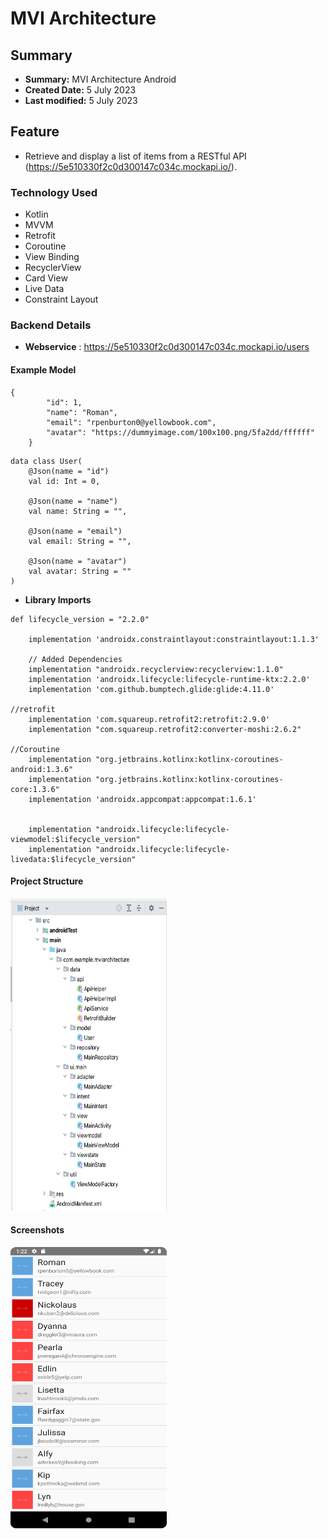 # MVI Architecture


## Summary
- **Summary:**  MVI Architecture Android
- **Created Date:** 5 July 2023
- **Last modified:** 5 July 2023 

## Feature
- Retrieve and display a list of items from a RESTful API (https://5e510330f2c0d300147c034c.mockapi.io/).


### Technology Used
- Kotlin
- MVVM
- Retrofit
- Coroutine
- View Binding
- RecyclerView
- Card View
- Live Data
- Constraint Layout

### Backend Details

- **Webservice** : https://5e510330f2c0d300147c034c.mockapi.io/users


#### Example Model


```
{
        "id": 1,
        "name": "Roman",
        "email": "rpenburton0@yellowbook.com",
        "avatar": "https://dummyimage.com/100x100.png/5fa2dd/ffffff"
    }

```

```
data class User(
    @Json(name = "id")
    val id: Int = 0,

    @Json(name = "name")
    val name: String = "",

    @Json(name = "email")
    val email: String = "",

    @Json(name = "avatar")
    val avatar: String = ""
)
```

- **Library Imports**
  
```
def lifecycle_version = "2.2.0"

    implementation 'androidx.constraintlayout:constraintlayout:1.1.3'

    // Added Dependencies
    implementation "androidx.recyclerview:recyclerview:1.1.0"
    implementation 'androidx.lifecycle:lifecycle-runtime-ktx:2.2.0'
    implementation 'com.github.bumptech.glide:glide:4.11.0'

//retrofit
    implementation 'com.squareup.retrofit2:retrofit:2.9.0'
    implementation "com.squareup.retrofit2:converter-moshi:2.6.2"

//Coroutine
    implementation "org.jetbrains.kotlinx:kotlinx-coroutines-android:1.3.6"
    implementation "org.jetbrains.kotlinx:kotlinx-coroutines-core:1.3.6"
    implementation 'androidx.appcompat:appcompat:1.6.1'

    
    implementation "androidx.lifecycle:lifecycle-viewmodel:$lifecycle_version"
    implementation "androidx.lifecycle:lifecycle-livedata:$lifecycle_version"

```


#### Project Structure



<img src="https://raw.githubusercontent.com/ganeshroman/MVI_Architecture/master/mvi_project_diagram.png" width="250" height="500">


#### Screenshots


<img src="https://raw.githubusercontent.com/ganeshroman/MVI_Architecture/master/Screenshot_20230705_132217.png" width="250" height="450">



